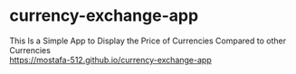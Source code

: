 # currency-exchange-app
This Is a Simple App to Display the Price of Currencies Compared to other Currencies       
https://mostafa-512.github.io/currency-exchange-app

